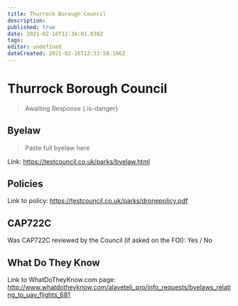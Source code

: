 ```yaml
---
title: Thurrock Borough Council
description: 
published: true
date: 2021-02-16T12:34:01.030Z
tags: 
editor: undefined
dateCreated: 2021-02-16T12:33:58.166Z
---
```


# Thurrock Borough Council
>  Awaiting Response
> {.is-danger}

## Byelaw
> Paste full byelaw here

Link:
https://testcouncil.co.uk/parks/byelaw.html

## Policies
Link to policy:
https://testcouncil.co.uk/parks/dronepolicy.pdf

## CAP722C

Was CAP722C reviewed by the Council (if asked on the FOI): Yes / No

## What Do They Know

Link to WhatDoTheyKnow.com page:
http://www.whatdotheyknow.com/alaveteli_pro/info_requests/byelaws_relating_to_uav_flights_681

